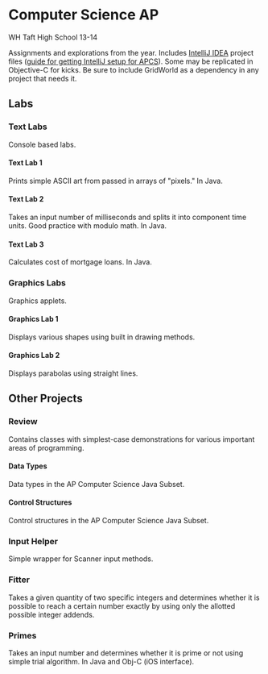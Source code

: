Computer Science AP
==

WH Taft High School 13-14

Assignments and explorations from the year. Includes [IntelliJ IDEA](http://www.jetbrains.com/idea/) project files ([guide for getting IntelliJ setup for APCS](http://blog.nickswalker.com/post/60590956718/using-intellij-for-ap-computer-science)). Some may be replicated in Objective-C for kicks. Be sure to include GridWorld as a dependency in any project that needs it.

## Labs

### Text Labs

Console based labs.

#### Text Lab 1

Prints simple ASCII art from passed in arrays of "pixels." In Java.

#### Text Lab 2

Takes an input number of milliseconds and splits it into component time units. Good practice with modulo math. In Java.

#### Text Lab 3

Calculates cost of mortgage loans. In Java.

### Graphics Labs

Graphics applets.

#### Graphics Lab 1

Displays various shapes using built in drawing methods.

#### Graphics Lab 2

Displays parabolas using straight lines.

## Other Projects

### Review

Contains classes with simplest-case demonstrations for various important areas of programming.

#### Data Types

Data types in the AP Computer Science Java Subset.

#### Control Structures

Control structures in the AP Computer Science Java Subset.

### Input Helper

Simple wrapper for Scanner input methods.

### Fitter

Takes a given quantity of two specific integers and determines whether it is possible to reach a certain number exactly by using only the allotted possible integer addends.

### Primes

Takes an input number and determines whether it is prime or not using simple trial algorithm. In Java and Obj-C (iOS interface).

 
